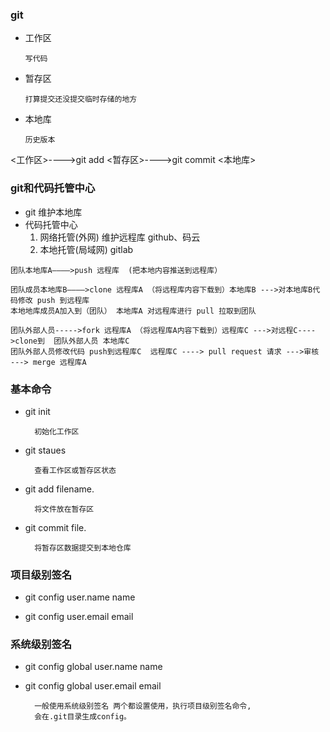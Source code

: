 ###  git
* 工作区

      写代码
* 暂存区

      打算提交还没提交临时存储的地方
* 本地库

      历史版本
      
<工作区>---->git add  <暂存区>---->git commit <本地库>

###  git和代码托管中心
* git
        维护本地库
* 代码托管中心
    1. 网络托管(外网)
            维护远程库
            github、码云 
    1. 本地托管(局域网)
            gitlab
            
```
团队本地库A————>push 远程库  (把本地内容推送到远程库）

团队成员本地库B————>clone 远程库A （将远程库内容下载到）本地库B --->对本地库B代码修改 push 到远程库 
本地地库成员A加入到（团队） 本地库A 对远程库进行 pull 拉取到团队 

团队外部人员----->fork 远程库A （将远程库A内容下载到）远程库C --->对远程C---->clone到  团队外部人员 本地库C 
团队外部人员修改代码 push到远程库C  远程库C ----> pull request 请求 --->审核 ---> merge 远程库A
```

### 基本命令
* git init 

        初始化工作区
* git staues

        查看工作区或暂存区状态
* git add filename.

        将文件放在暂存区
* git commit file.

        将暂存区数据提交到本地仓库

### 项目级别签名
* git config user.name name
    
* git config user.email email


### 系统级别签名
* git config global user.name name
    
* git config global user.email email

        一般使用系统级别签名 两个都设置使用，执行项目级别签名命令,
        会在.git目录生成config。
